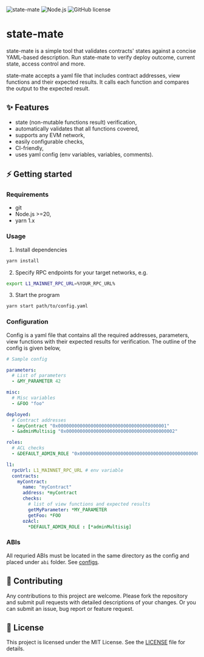 <div>
    <img alt="state-mate" src="https://img.shields.io/badge/dynamic/json?url=https%3A%2F%2Fraw.githubusercontent.com%2Flidofinance%2Fstate-mate%2Fmain%2Fpackage.json&query=%24.version&label=state-mate&labelColor=white&color=green"/>
    <img alt="Node.js" src="https://img.shields.io/badge/dynamic/json?url=https%3A%2F%2Fraw.githubusercontent.com%2Flidofinance%2Fstate-mate%2Fmain%2Fpackage.json&query=%24.engines.node&style=flat&label=node.js&labelColor=rgb(62%2C%20109%2C%2026)&color=white"/>
    <img alt="GitHub license" src="https://img.shields.io/github/license/lidofinance/state-mate?labelColor=orange&color=white"/>
</div>

# state-mate

state-mate is a simple tool that validates contracts' states against a concise YAML-based description. Run state-mate to verify deploy outcome, current state, access control and more.

state-mate accepts a yaml file that includes contract addresses, view functions and their expected results. It calls each function and compares the output to the expected result.

## ✨ Features

- state (non-mutable functions result) verification,
- automatically validates that all functions covered,
- supports any EVM network,
- easily configurable checks,
- CI-friendly,
- uses yaml config (env variables, variables, comments).

## ⚡ Getting started

### Requirements

- git
- Node.js >=20,
- yarn 1.x

### Usage

1. Install dependencies

```sh
yarn install
```

2. Specify RPC endpoints for your target networks, e.g.

```sh
export L1_MAINNET_RPC_URL=%YOUR_RPC_URL%
```

3. Start the program

```sh
yarn start path/to/config.yaml
```

### Configuration

Config is a yaml file that contains all the required addresses, parameters, view functions with their expected results for verification. The outline of the config is given below,

```yaml
# Sample config

parameters:
  # List of parameters
  - &MY_PARAMETER 42

misc:
  # Misc variables
  - &FOO "foo"

deployed:
  # Contract addresses
  - &myContract "0x0000000000000000000000000000000000000001"
  - &adminMultisig "0x0000000000000000000000000000000000000002"

roles:
  # ACL checks
  - &DEFAULT_ADMIN_ROLE "0x0000000000000000000000000000000000000000000000000000000000000000"

l1:
  rpcUrl: L1_MAINNET_RPC_URL # env variable
  contracts:
    myContract:
      name: "myContract"
      address: *myContract
      checks:
        # list of view functions and expected results
        getMyParameter: *MY_PARAMETER
        getFoo: *FOO
      ozAcl:
        *DEFAULT_ADMIN_ROLE : [*adminMultisig]
```

### ABIs

All requried ABIs must be located in the same directory as the config and placed under `abi` folder. See [configs](/configs/).

## 🔧 Contributing

Any contributions to this project are welcome. Please fork the repository and submit pull requests with detailed descriptions of your changes. Or you can submit an issue, bug report or feature request.

## 📃 License

This project is licensed under the MIT License. See the [LICENSE](/LICENSE) file for details.
